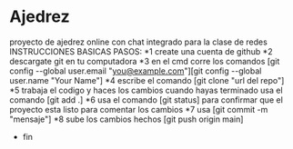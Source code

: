 # Ajedrez
proyecto de ajedrez online con chat integrado para la clase de redes
INSTRUCCIONES BASICAS PASOS:
*1 create una cuenta de github
*2 descargate git en tu computadora
*3 en el cmd corre los comandos [git config --global user.email "you@example.com"][git config --global user.name "Your Name"]
*4 escribe el comando [git clone "url del repo"]
*5 trabaja el codigo y haces los cambios cuando hayas terminado usa el comando [git add .]
*6 usa el comando [git status] para confirmar que el proyecto esta listo para comentar los cambios
*7 usa [git commit -m "mensaje"]
*8 sube los cambios hechos [git push origin main]
* fin